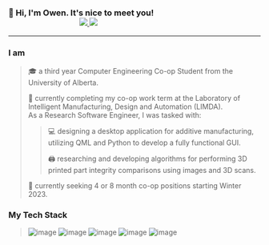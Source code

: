 <p> 
<h3> 👋 Hi, I'm Owen. It's nice to meet you! &emsp; &emsp; &emsp; &emsp; &emsp; &emsp; &emsp; &emsp; &emsp; &emsp; &emsp; &emsp; &emsp; &emsp; &emsp; &emsp; &emsp;
  <a href="https://www.linkedin.com/in/owenscooke/">
    <img src="https://img.shields.io/badge/LinkedIn-0077B5?style=for-the-badge&logo=linkedin&logoColor=white"/>
    </a>
    <a href="mailto:name@email.com">
      <img src="https://img.shields.io/badge/Gmail-D14836?style=for-the-badge&logo=gmail&logoColor=white"/>
    </a>
     </h3>
</p>

---
### I am
>🎓 a third year Computer Engineering Co-op Student from the University of Alberta.
>
>💼 currently completing my co-op work term at the Laboratory of Intelligent Manufacturing, Design and Automation (LIMDA).\
> As a Research Software Engineer, I was tasked with:
>
>>💻 designing a desktop application for additive manufacturing, utilizing QML and Python to develop a fully functional GUI. 
>>
>>🖨️ researching and developing algorithms for performing 3D printed part integrity comparisons using images and 3D scans.  
>
> 👀 currently seeking 4 or 8 month co-op positions starting Winter 2023. 

### My Tech Stack
>![image](https://img.shields.io/badge/Python-FFD43B?style=for-the-badge&logo=python&logoColor=blue) 
![image](https://img.shields.io/badge/C%2B%2B-00599C?style=for-the-badge&logo=c%2B%2B&logoColor=white)
![image](https://img.shields.io/badge/Qt-41CD52?style=for-the-badge&logo=qt&logoColor=white)
![image](https://img.shields.io/badge/Matlab-fc7f03?style=for-the-badge&logo=matlab&logoColor=F7DF1E)
![image](https://img.shields.io/badge/JavaScript-323330?style=for-the-badge&logo=javascript&logoColor=F7DF1E)

